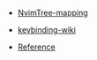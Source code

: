 - [NvimTree-mapping](https://github.com/kyazdani42/nvim-tree.lua/blob/master/doc/nvim-tree-lua.txt)

- [keybinding-wiki](https://github.com/ayamir/nvimdots/wiki/Keybindings)

- [Reference](https://zhuanlan.zhihu.com/p/382092667)
